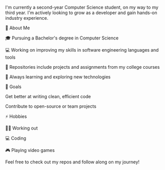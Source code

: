I'm currently a second-year Computer Science student, on my way to my third year. I'm actively looking to grow as a developer and gain hands-on industry experience.

🌱 About Me

🎓 Pursuing a Bachelor's degree in Computer Science

💻 Working on improving my skills in software engineering languages and tools

📁 Repositories include projects and assignments from my college courses

🧠 Always learning and exploring new technologies

🎯 Goals

Get better at writing clean, efficient code

Contribute to open-source or team projects

⚡ Hobbies

🏋️‍♂️ Working out

💻 Coding

🎮 Playing video games

Feel free to check out my repos and follow along on my journey!




<!---
SithPotato/SithPotato is a ✨ special ✨ repository because its `README.md` (this file) appears on your GitHub profile.
You can click the Preview link to take a look at your changes.
--->
